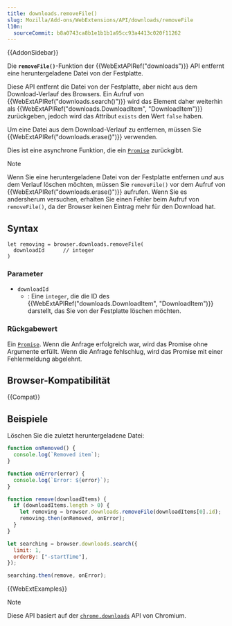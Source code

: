 ```yaml
---
title: downloads.removeFile()
slug: Mozilla/Add-ons/WebExtensions/API/downloads/removeFile
l10n:
  sourceCommit: b8a0743ca8b1e1b1b1a95cc93a4413c020f11262
---
```


{{AddonSidebar}}

Die **`removeFile()`**-Funktion der {{WebExtAPIRef("downloads")}} API entfernt eine heruntergeladene Datei von der Festplatte.

Diese API entfernt die Datei von der Festplatte, aber nicht aus dem Download-Verlauf des Browsers. Ein Aufruf von {{WebExtAPIRef("downloads.search()")}} wird das Element daher weiterhin als {{WebExtAPIRef("downloads.DownloadItem", "DownloadItem")}} zurückgeben, jedoch wird das Attribut `exists` den Wert `false` haben.

Um eine Datei aus dem Download-Verlauf zu entfernen, müssen Sie {{WebExtAPIRef("downloads.erase()")}} verwenden.

Dies ist eine asynchrone Funktion, die ein [`Promise`](/de/docs/Web/JavaScript/Reference/Global_Objects/Promise) zurückgibt.

> [!NOTE]
> Wenn Sie eine heruntergeladene Datei von der Festplatte entfernen _und_ aus dem Verlauf löschen möchten, müssen Sie `removeFile()` vor dem Aufruf von {{WebExtAPIRef("downloads.erase()")}} aufrufen. Wenn Sie es andersherum versuchen, erhalten Sie einen Fehler beim Aufruf von `removeFile()`, da der Browser keinen Eintrag mehr für den Download hat.

## Syntax

```js-nolint
let removing = browser.downloads.removeFile(
  downloadId      // integer
)
```

### Parameter

- `downloadId`
  - : Eine `integer`, die die ID des {{WebExtAPIRef("downloads.DownloadItem", "DownloadItem")}} darstellt, das Sie von der Festplatte löschen möchten.

### Rückgabewert

Ein [`Promise`](/de/docs/Web/JavaScript/Reference/Global_Objects/Promise). Wenn die Anfrage erfolgreich war, wird das Promise ohne Argumente erfüllt. Wenn die Anfrage fehlschlug, wird das Promise mit einer Fehlermeldung abgelehnt.

## Browser-Kompatibilität

{{Compat}}

## Beispiele

Löschen Sie die zuletzt heruntergeladene Datei:

```js
function onRemoved() {
  console.log(`Removed item`);
}

function onError(error) {
  console.log(`Error: ${error}`);
}

function remove(downloadItems) {
  if (downloadItems.length > 0) {
    let removing = browser.downloads.removeFile(downloadItems[0].id);
    removing.then(onRemoved, onError);
  }
}

let searching = browser.downloads.search({
  limit: 1,
  orderBy: ["-startTime"],
});

searching.then(remove, onError);
```

{{WebExtExamples}}

> [!NOTE]
> Diese API basiert auf der [`chrome.downloads`](https://developer.chrome.com/docs/extensions/reference/api/downloads#method-removeFile) API von Chromium.
